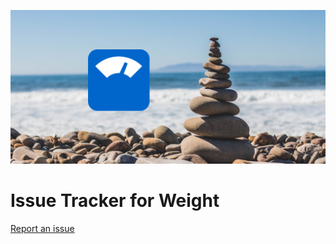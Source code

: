 ![weight graphic](https://github.com/tonydiep/weight-tracker-support/blob/master/images/image.png)

# Issue Tracker for Weight


[Report an issue](https://github.com/tonydiep/weight-tracker-support/issues)

